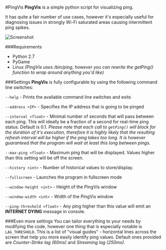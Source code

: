 #PingVis
**PingVis** is a simple python script for visualizing ping.

It has quite a fair number of use cases, however it's especially useful for diagnosing issues in strongly Wi-Fi saturated areas causing intermittent ping spikes.

![Screenshot](http://i.imgur.com/BBdNLil.png "PingVis Screenshot")

###Requirements
* Python 2.7
* PyGame
* Linux *(PingVis uses /bin/ping, however you can rewrite the getPing() function to wrap around anything you'd like)*


###Settings
**PingVis** is fully configurable by using the following command line switches:

`--help` - Prints the available command line switches and exits

`--address <IP>` - Specifies the IP address that is going to be pinged

`--interval <float>` - Minimal number of seconds that will pass between each ping. This will ideally be a fraction of a second for real-time ping status. Default is 0.1. *Please note that each call to `getPing()` will block for the duration of it's execution, therefore it is highly likely that the resulting refresh interval will be higher if the ping takes too long. It is however guaranteed that the program will wait at least this long between pings.*

`--max-ping <float>` - Maximum ping that will be displayed. Values higher than this setting will be off the screen.

`--history <int>` - Number of historical values to store/display.

`--fullscreen` - Launches the program in fullscreen mode

`--window-height <int>` - Height of the PingVis window

`--window-width <int>` - Width of the PingVis window

`--ping-threshold <float>` - Any ping higher than this value will emit an **INTERNET DYING** message in console.


###Even more settings
You can tailor everything to your needs by modifying the code, however one thing that is especially notable is `LAG_THRESHOLD`. This is a list of "visual guides" - horizontal lines across the screen that help you more easily identify ping values. Default ones provided are *Counter-Strike lag (60ms)* and *Streaming lag (250ms)*.
